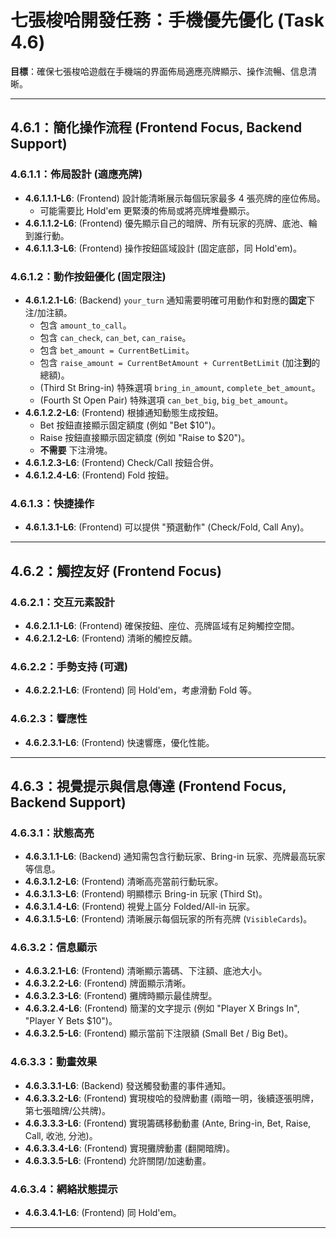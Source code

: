 # 七張梭哈開發任務：手機優先優化 (Task 4.6)

**目標**：確保七張梭哈遊戲在手機端的界面佈局適應亮牌顯示、操作流暢、信息清晰。

---

## 4.6.1：簡化操作流程 (Frontend Focus, Backend Support)

### 4.6.1.1：佈局設計 (適應亮牌)
-   **4.6.1.1.1-L6**: (Frontend) 設計能清晰展示每個玩家最多 4 張亮牌的座位佈局。
    -   可能需要比 Hold'em 更緊湊的佈局或將亮牌堆疊顯示。
-   **4.6.1.1.2-L6**: (Frontend) 優先顯示自己的暗牌、所有玩家的亮牌、底池、輪到誰行動。
-   **4.6.1.1.3-L6**: (Frontend) 操作按鈕區域設計 (固定底部，同 Hold'em)。

### 4.6.1.2：動作按鈕優化 (固定限注)
-   **4.6.1.2.1-L6**: (Backend) `your_turn` 通知需要明確可用動作和對應的**固定**下注/加注額。
    -   包含 `amount_to_call`。
    -   包含 `can_check`, `can_bet`, `can_raise`。
    -   包含 `bet_amount = CurrentBetLimit`。
    -   包含 `raise_amount = CurrentBetAmount + CurrentBetLimit` (加注**到**的總額)。
    -   (Third St Bring-in) 特殊選項 `bring_in_amount`, `complete_bet_amount`。
    -   (Fourth St Open Pair) 特殊選項 `can_bet_big`, `big_bet_amount`。
-   **4.6.1.2.2-L6**: (Frontend) 根據通知動態生成按鈕。
    -   Bet 按鈕直接顯示固定額度 (例如 "Bet $10")。
    -   Raise 按鈕直接顯示固定額度 (例如 "Raise to $20")。
    -   **不需要** 下注滑塊。
-   **4.6.1.2.3-L6**: (Frontend) Check/Call 按鈕合併。
-   **4.6.1.2.4-L6**: (Frontend) Fold 按鈕。

### 4.6.1.3：快捷操作
-   **4.6.1.3.1-L6**: (Frontend) 可以提供 "預選動作" (Check/Fold, Call Any)。

---

## 4.6.2：觸控友好 (Frontend Focus)

### 4.6.2.1：交互元素設計
-   **4.6.2.1.1-L6**: (Frontend) 確保按鈕、座位、亮牌區域有足夠觸控空間。
-   **4.6.2.1.2-L6**: (Frontend) 清晰的觸控反饋。

### 4.6.2.2：手勢支持 (可選)
-   **4.6.2.2.1-L6**: (Frontend) 同 Hold'em，考慮滑動 Fold 等。

### 4.6.2.3：響應性
-   **4.6.2.3.1-L6**: (Frontend) 快速響應，優化性能。

---

## 4.6.3：視覺提示與信息傳達 (Frontend Focus, Backend Support)

### 4.6.3.1：狀態高亮
-   **4.6.3.1.1-L6**: (Backend) 通知需包含行動玩家、Bring-in 玩家、亮牌最高玩家等信息。
-   **4.6.3.1.2-L6**: (Frontend) 清晰高亮當前行動玩家。
-   **4.6.3.1.3-L6**: (Frontend) 明顯標示 Bring-in 玩家 (Third St)。
-   **4.6.3.1.4-L6**: (Frontend) 視覺上區分 Folded/All-in 玩家。
-   **4.6.3.1.5-L6**: (Frontend) 清晰展示每個玩家的所有亮牌 (`VisibleCards`)。

### 4.6.3.2：信息顯示
-   **4.6.3.2.1-L6**: (Frontend) 清晰顯示籌碼、下注額、底池大小。
-   **4.6.3.2.2-L6**: (Frontend) 牌面顯示清晰。
-   **4.6.3.2.3-L6**: (Frontend) 攤牌時顯示最佳牌型。
-   **4.6.3.2.4-L6**: (Frontend) 簡潔的文字提示 (例如 "Player X Brings In", "Player Y Bets $10")。
-   **4.6.3.2.5-L6**: (Frontend) 顯示當前下注限額 (Small Bet / Big Bet)。

### 4.6.3.3：動畫效果
-   **4.6.3.3.1-L6**: (Backend) 發送觸發動畫的事件通知。
-   **4.6.3.3.2-L6**: (Frontend) 實現梭哈的發牌動畫 (兩暗一明，後續逐張明牌，第七張暗牌/公共牌)。
-   **4.6.3.3.3-L6**: (Frontend) 實現籌碼移動動畫 (Ante, Bring-in, Bet, Raise, Call, 收池, 分池)。
-   **4.6.3.3.4-L6**: (Frontend) 實現攤牌動畫 (翻開暗牌)。
-   **4.6.3.3.5-L6**: (Frontend) 允許關閉/加速動畫。

### 4.6.3.4：網絡狀態提示
-   **4.6.3.4.1-L6**: (Frontend) 同 Hold'em。

--- 